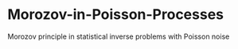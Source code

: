 # Morozov-in-Poisson-Processes
Morozov principle in statistical inverse problems with Poisson noise
